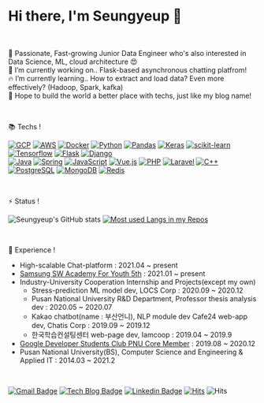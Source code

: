 

# Hi there, I'm Seungyeup 👋

<br>

🌱 Passionate, Fast-growing Junior Data Engineer who's also interested in Data Science, ML, cloud architecture 😍<br>
🔭 I’m currently working on.. Flask-based asynchronous chatting platfrom! <br>
🔥 I’m currently learning.. How to extract and load data? Even more effectively? (Hadoop, Spark, kafka) <br>
👯 Hope to build the world a better place with techs, just like my blog name! <br>

<br>

📚 Techs !

 [![GCP]](https://cloud.google.com/) [![AWS]](https://aws.amazon.com/) [![Docker]](https://www.docker.com/) 
 [![Python]](https://www.python.org/)  [![Pandas]](https://pandas.pydata.org/)  [![Keras]](https://keras.io/) [![scikit-learn]](https://scikit-learn.org/stable/) [![Tensorflow]](https://www.tensorflow.org/) [![Flask]](https://flask.palletsprojects.com/) [![Django]](https://www.djangoproject.com/)  
 [![Java]](https://openjdk.java.net/) [![Spring]](https://spring.io/) [![JavaScript]](https://www.ecma-international.org/publications/standards/Ecma-262.htm) [![Vue.js]](https://vuejs.org/) [![PHP]](https://www.php.net/) [![Laravel]](https://laravel.com/)  [![C++]](https://isocpp.org/)
[![PostgreSQL]](https://www.postgresql.org/) [![MongoDB]](https://www.mongodb.com/) [![Redis]](https://redis.io/)



<br>

⚡ Status !

![Seungyeup's GitHub stats](https://github-readme-stats.vercel.app/api?username=Seungyeup&show_icons=true&hide_border=true&theme=dark&?count_private=true&line_height=24)
[![Most used Langs in my Repos](https://github-readme-stats.vercel.app/api/top-langs/?username=Seungyeup&layout=compact&hide_border=true&langs_count=8&theme=dark&hide=html,css,scss,c,hack&exclude_repo=stocklab,Project-StockPlatform,PNU_SGM)](https://github.com/Seungyeup/github-readme-stats)

<br/>

 📝 Experience !
  + High-scalable Chat-platform : 2021.04 ~ present 
  + [Samsung SW Academy For Youth 5th](https://www.ssafy.com/ksp/jsp/swp/swpMain.jsp) : 2021.01 ~ present
  + Industry-University Cooperation Internship and Projects(except my own)
    + Stress-prediction ML model dev, LOCS Corp : 2020.09 ~ 2020.12
    + Pusan National University R&D Department, Professor thesis analysis dev : 2020.05 ~ 2020.07
    + Kakao chatbot(name : 부산언니), NLP module dev Cafe24 web-app dev, Chatis Corp : 2019.09 ~ 2019.12
    + 한국학습컨설팅센터 web-page dev, Iamcoop : 2019.04 ~ 2019.9
  + [Google Developer Students Club PNU Core Member](https://buildabetterworld.tistory.com/90?category=847699) : 2019.08 ~ 2020.12
  + Pusan National University(BS), Computer Science and Engineering & Applied IT : 2014.03 ~ 2021.2

<br/>

[![Gmail Badge](https://img.shields.io/badge/Gmail-d14836?style=flat-square&logo=Gmail&logoColor=white&link=mailto:lsyes12345@gmail.com)](mailto:harimkang4422@gmail.com) [![Tech Blog Badge](http://img.shields.io/badge/-Tech%20blog-black?style=flat-square&logo=github&link=https://buildabetterworld.tistory.com/)](https://buildabetterworld.tistory.com/) [![Linkedin Badge](https://img.shields.io/badge/-LinkedIn-blue?style=flat-square&logo=Linkedin&logoColor=white&link=https://www.linkedin.com/in/seungyeup-lee-9b0b77162/)](https://www.linkedin.com/in/seungyeup-lee-9b0b77162/)
[![Hits](https://hits.seeyoufarm.com/api/count/incr/badge.svg?url=https%3A%2F%2Fgithub.com%2FSeungyeup%2Fhit-counter&count_bg=%2378F51A&title_bg=%23000000&icon=&icon_color=%2375F541&title=hits&edge_flat=false)](https://hits.seeyoufarm.com) ![Hits](https://img.shields.io/github/followers/Seungyeup?label=Follow)


<!-- badge linkes -->
[aws]: https://img.shields.io/static/v1?style=flat-square&label=&message=AWS&color=232f3e&labelColor=e0e0e0&logoColor=232f3e&logo=amazon-aws
[c++]: https://img.shields.io/static/v1?style=flat-square&label=&message=C%2B%2B&color=00599c&labelColor=e0e0e0&logoColor=00599c&logo=c%2B%2B
[django]: https://img.shields.io/static/v1?style=flat-square&label=&message=Django&color=092e20&labelColor=e0e0e0&logoColor=092e20&logo=django
[docker]: https://img.shields.io/static/v1?style=flat-square&label=&message=Docker&color=2496ed&labelColor=212121&logoColor=2496ed&logo=docker
[flask]: https://img.shields.io/static/v1?style=flat-square&label=&message=Flask&color=000&labelColor=e0e0e0&logoColor=000&logo=flask
[gcp]: https://img.shields.io/static/v1?style=flat-square&label=&message=GCP&color=4285f4&labelColor=212121&logoColor=4285f4&logo=google-cloud
[java]: https://img.shields.io/static/v1?style=flat-square&label=&message=Java&color=007396&labelColor=e0e0e0&logoColor=007396&logo=java
[javascript]: https://img.shields.io/static/v1?style=flat-square&label=&message=JavaScript&color=f7df1e&labelColor=212121&logoColor=f7df1e&logo=javascri
[keras]: https://img.shields.io/static/v1?style=flat-square&label=&message=Keras&color=d00000&labelColor=e0e0e0&logoColor=d00000&logo=keras
[laravel]: https://img.shields.io/static/v1?style=flat-square&label=&message=Laravel&color=ff2d20&labelColor=212121&logoColor=ff2d20&logo=laravel
[mongodb]: https://img.shields.io/static/v1?style=flat-square&label=&message=MongoDB&color=47a248&labelColor=212121&logoColor=47a248&logo=mongodb
[pandas]: https://img.shields.io/static/v1?style=flat-square&label=&message=Pandas&color=150458&labelColor=e0e0e0&logoColor=150458&logo=pandas
[php]: https://img.shields.io/static/v1?style=flat-square&label=&message=PHP&color=777bb4&labelColor=212121&logoColor=777bb4&logo=php
[postgresql]: https://img.shields.io/static/v1?style=flat-square&label=&message=PostgreSQL&color=336791&labelColor=e0e0e0&logoColor=336791&logo=postgresql
[python]: https://img.shields.io/static/v1?style=flat-square&label=&message=Python&color=3776ab&labelColor=212121&logoColor=3776ab&logo=python
[redis]: https://img.shields.io/static/v1?style=flat-square&label=&message=Redis&color=dc382d&labelColor=212121&logoColor=dc382d&logo=redis
[scikit-learn]: https://img.shields.io/static/v1?style=flat-square&label=&message=scikit-learn&color=f7931e&labelColor=212121&logoColor=f7931e&logo=scikit-learn
[spring]: https://img.shields.io/static/v1?style=flat-square&label=&message=Spring&color=6db33f&labelColor=212121&logoColor=6db33f&logo=spring
[tensorflow]: https://img.shields.io/static/v1?style=flat-square&label=&message=Tensorflow&color=ff6f00&labelColor=212121&logoColor=ff6f00&logo=tensorflow
[vue.js]: https://img.shields.io/static/v1?style=flat-square&label=&message=Vue.js&color=4fc08d&labelColor=212121&logoColor=4fc08d&logo=vue-dot-js
